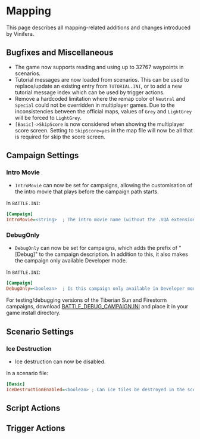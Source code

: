 # Mapping

This page describes all mapping-related additions and changes introduced by Vinifera.

## Bugfixes and Miscellaneous

- The game now supports reading and using up to 32767 waypoints in scenarios.
- Tutorial messages are now loaded from scenarios. This can be used to replace/update an existing entry from `TUTORIAL.INI`, or to add a new tutorial message index which can be used by trigger actions.
- Remove a hardcoded limitation where the remap color of `Neutral` and `Special` could not be overridden in multiplayer games. Due to the inconsistencies between the official maps, values of `Grey` and `LightGrey` will be forced to `LightGrey`.
- `[Basic]->SkipScore` is now considered when showing the multiplayer score screen. Setting to `SkipScore=yes` in the map file will now be all that is required for skip the score screen.

## Campaign Settings

### Intro Movie

- `IntroMovie` can now be set for campaigns, allowing the customisation of the intro movie that plays before the campaign path starts.

In `BATTLE.INI`:
```ini
[Campaign]
IntroMovie=<string>  ; The intro movie name (without the .VQA extension) to play at the start of the campaign? Defaults to <none>.
```

### DebugOnly

- `DebugOnly` can now be set for campaigns, which adds the prefix of "[Debug]" to the campaign description. In addition to this, it also makes the campaign only available Developer mode.

In `BATTLE.INI`:
```ini
[Campaign]
DebugOnly=<boolean>  ; Is this campaign only available in Developer mode? Defaults to no.
```
For testing/debugging versions of the Tiberian Sun and Firestorm campaigns, download [BATTLE_DEBUG_CAMPAIGN.INI](https://github.com/Vinifera-Developers/Vinifera-Files/blob/master/files/BATTLE_DEBUG_CAMPAIGN.INI) and place it in your game install directory.

## Scenario Settings

### Ice Destruction

- Ice destruction can now be disabled.

In a scenario file:
```ini
[Basic]
IceDestructionEnabled=<boolean> ; Can ice tiles be destroyed in the scenario? Defaults to yes.
```

## Script Actions

## Trigger Actions
